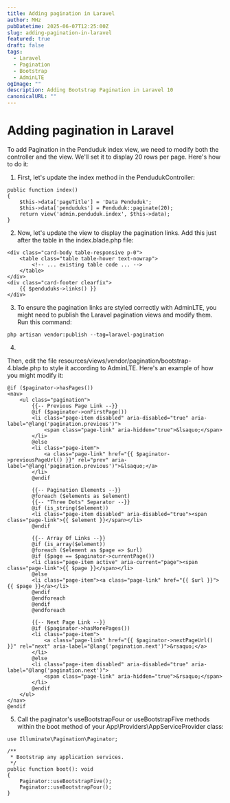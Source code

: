 ```yaml
---
title: Adding pagination in Laravel
author: MHz
pubDatetime: 2025-06-07T12:25:00Z
slug: adding-pagination-in-laravel
featured: true
draft: false
tags:
  - Laravel
  - Pagination
  - Bootstrap
  - AdminLTE
ogImage: ""
description: Adding Bootstrap Pagination in Laravel 10
canonicalURL: ""
---
```


# Adding pagination in Laravel
To add Pagination in the Penduduk index view, we need to modify both the controller and the view. We'll set it to display 20 rows per page. Here's how to do it:
1. First, let's update the index method in the PendudukController:
```
public function index()
{
    $this->data['pageTitle'] = 'Data Penduduk';
    $this->data['penduduks'] = Penduduk::paginate(20);
    return view('admin.penduduk.index', $this->data);
}
```

2. Now, let's update the view to display the pagination links. Add this just after the table in the index.blade.php file:
```
<div class="card-body table-responsive p-0">
    <table class="table table-hover text-nowrap">
        <!-- ... existing table code ... -->
    </table>
</div>
<div class="card-footer clearfix">
    {{ $penduduks->links() }}
</div>
```

3. To ensure the pagination links are styled correctly with AdminLTE, you might need to publish the Laravel pagination views and modify them. Run this command:
```
php artisan vendor:publish --tag=laravel-pagination
```
4. 
Then, edit the file resources/views/vendor/pagination/bootstrap-4.blade.php to style it according to AdminLTE. Here's an example of how you might modify it:
```
@if ($paginator->hasPages())
<nav>
    <ul class="pagination">
        {{-- Previous Page Link --}}
        @if ($paginator->onFirstPage())
        <li class="page-item disabled" aria-disabled="true" aria-label="@lang('pagination.previous')">
            <span class="page-link" aria-hidden="true">&lsaquo;</span>
        </li>
        @else
        <li class="page-item">
            <a class="page-link" href="{{ $paginator->previousPageUrl() }}" rel="prev" aria-label="@lang('pagination.previous')">&lsaquo;</a>
        </li>
        @endif

        {{-- Pagination Elements --}}
        @foreach ($elements as $element)
        {{-- "Three Dots" Separator --}}
        @if (is_string($element))
        <li class="page-item disabled" aria-disabled="true"><span class="page-link">{{ $element }}</span></li>
        @endif

        {{-- Array Of Links --}}
        @if (is_array($element))
        @foreach ($element as $page => $url)
        @if ($page == $paginator->currentPage())
        <li class="page-item active" aria-current="page"><span class="page-link">{{ $page }}</span></li>
        @else
        <li class="page-item"><a class="page-link" href="{{ $url }}">{{ $page }}</a></li>
        @endif
        @endforeach
        @endif
        @endforeach

        {{-- Next Page Link --}}
        @if ($paginator->hasMorePages())
        <li class="page-item">
            <a class="page-link" href="{{ $paginator->nextPageUrl() }}" rel="next" aria-label="@lang('pagination.next')">&rsaquo;</a>
        </li>
        @else
        <li class="page-item disabled" aria-disabled="true" aria-label="@lang('pagination.next')">
            <span class="page-link" aria-hidden="true">&rsaquo;</span>
        </li>
        @endif
    </ul>
</nav>
@endif
```
5. Call the paginator's useBootstrapFour or useBootstrapFive methods within the boot method of your App\Providers\AppServiceProvider class:
```
use Illuminate\Pagination\Paginator;
 
/**
 * Bootstrap any application services.
 */
public function boot(): void
{
    Paginator::useBootstrapFive();
    Paginator::useBootstrapFour();
}
```
